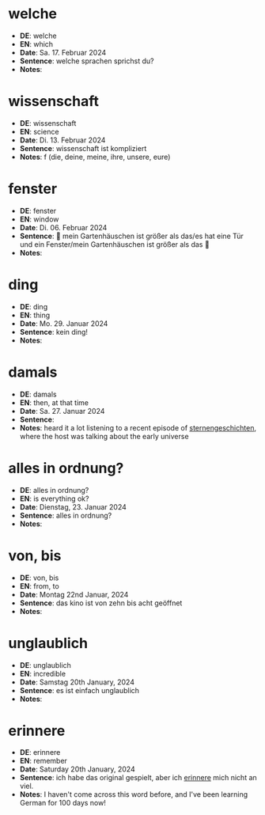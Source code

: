 # welche
- **DE**: welche
- **EN**: which
- **Date**: Sa. 17. Februar 2024
- **Sentence**: welche sprachen sprichst du?
- **Notes**: 

# wissenschaft
- **DE**: wissenschaft
- **EN**: science
- **Date**: Di. 13. Februar 2024
- **Sentence**: wissenschaft ist kompliziert
- **Notes**: f (die, deine, meine, ihre, unsere, eure)

# fenster
- **DE**: fenster
- **EN**: window
- **Date**: Di. 06. Februar 2024
- **Sentence**: 🎵 mein Gartenhäuschen ist größer als das/es hat eine Tür und ein Fenster/mein Gartenhäuschen ist größer als das 🎵
- **Notes**: 

# ding
- **DE**: ding
- **EN**: thing
- **Date**: Mo. 29. Januar 2024
- **Sentence**: kein ding!
- **Notes**: 

# damals
- **DE**: damals
- **EN**: then, at that time
- **Date**: Sa. 27. Januar 2024
- **Sentence**: 
- **Notes**: heard it a lot listening to a recent episode of <a href="https://sternengeschichten.podigee.io/">sternengeschichten</a>, where the host was talking about the early universe

# alles in ordnung?
- **DE**: alles in ordnung?
- **EN**: is everything ok?
- **Date**: Dienstag, 23. Januar 2024
- **Sentence**: alles in ordnung?
- **Notes**: 

# von, bis
- **DE**: von, bis
- **EN**: from, to
- **Date**: Montag 22nd Januar, 2024
- **Sentence**: das kino ist von zehn bis acht geöffnet
- **Notes**: 

# unglaublich
- **DE**: unglaublich
- **EN**: incredible
- **Date**: Samstag 20th January, 2024
- **Sentence**: es ist einfach unglaublich
- **Notes**: 

# erinnere
- **DE**: erinnere
- **EN**: remember
- **Date**: Saturday 20th January, 2024
- **Sentence**: ich habe das original gespielt, aber ich <u>erinnere</u> mich nicht an viel.
- **Notes**: I haven't come across this word before, and I've been learning German for 100 days now!


